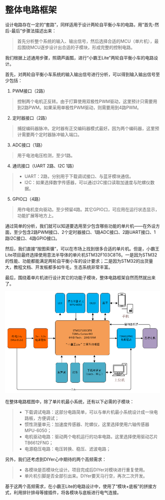 # 整体电路框架

设计电路存在一定的“套路”，同样适用于设计两轮自平衡小车的电路，用“首先-然后-最后”步骤法描述出来：

> 首先分析整个系统的输入、输出信号，然后选择合适的MCU（单片机），最后围绕MCU逐步设计出合适的子模块，形成完整的控制电路。

我们根据上述通用步骤，照葫芦画瓢，进行“小霸王Lite”两轮自平衡小车的电路设计。

首先，对两轮自平衡小车系统的输入输出信号进行分析，可以得到输入输出信号至少包括：

1. PWM接口（2路）
> 控制两个电机正反转。由于打算使用双极性PWM驱动，这里预计只需要用到2路PWM。如果采用单极性PWM驱动，则需要用到4路PWM。

2. 定时器接口（2路）
> 捕捉编码器脉冲。定时器有正交编码器模式最好。因为两个编码器，这里预计需要两个定时器脉冲输入端口。
 
3. ADC接口（1路）
> 用于电池电压检测，至少1路。

4. 通讯接口（UART 2路、I2C 1路） 
> + UART：2路，分别用于下载调试接口、与蓝牙模块通信。
> + I2C：如果选择数字传感器，可以通过I2C接口读取加速度与陀螺仪数据。

5. GPIO口（4路） 
> 用作电机变向驱动。至少预留4路。其它GPIO口，可应用在运行状态显示，功能扩展等地方上。 

通过简单的分析，我们就可以知道要选用至少包含哪些功能的单片机——在外设方面，至少包含2路PWM接口、2个定时器接口、1路ADC接口、2路UART接口、1路I2C接口、4路GPIO接口。

然后，我们直接“按图索骥”，可以在市场上找到很多合适的单片机。但是，小霸王Lite项目最终选择使用意法半导体的单片机STM32F103C8T6。一是因为STM32的性能、功能都能满足两轮自平衡小车的设计要求；二是因为STM32的出货量大，教程文档、开发板都多如牛毛，生态系统非常丰富。

最后，围绕着单片机进行设计其它的功能子模块，整体电路框架自然而然就出来了。

![](/img/2018-09-02_105402.png)
 
在整体电路框图中，除了单片机最小系统，还有以下必需的子模块： 

> + 下载调试电路：这部分电路简单，可以与单片机最小系统设计成一块电路板，方便调试；
> + 惯性测量单元：加速度传感器、陀螺仪，这里选择使用六轴传感器MPU-6050；
> + 电机驱动电路：驱动两个电机运行的功率电路，这里选择使用驱动芯片TB6612FNG；
> + 电源稳压电路：电压转换、稳压、滤波电路；

另外，我们还考虑到DIYer心中期待的两个高频需求：

> + 各模块是否模块化设计。项目完成后DIYer对模块进行重复使用。
> + 单片机引脚是否全部引出来。DIYer要天马行空，再次二次开发。

基于这两个高频需求，在小霸王Lite的电路设计中，使用了“模块+底板”的拼接方式，利用排针排母等接插件，将各模块与底板进行电气连接。

